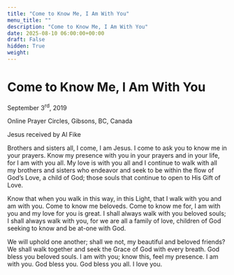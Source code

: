 ```yaml
---
title: "Come to Know Me, I Am With You"
menu_title: ""
description: "Come to Know Me, I Am With You"
date: 2025-08-10 06:00:00+00:00
draft: False
hidden: True
weight:
---
```

# Come to Know Me, I Am With You

September 3<sup>rd</sup>, 2019

Online Prayer Circles, Gibsons, BC, Canada

Jesus received by Al Fike

Brothers and sisters all, I come, I am Jesus. I come to ask you to know me in your prayers. Know my presence with you in your prayers and in your life, for I am with you all. My love is with you all and I continue to walk with all my brothers and sisters who endeavor and seek to be within the flow of God’s Love, a child of God; those souls that continue to open to His Gift of Love.

Know that when you walk in this way, in this Light, that I walk with you and am with you. Come to know me beloveds. Come to know me for, I am with you and my love for you is great. I shall always walk with you beloved souls; I shall always walk with you, for we are all a family of love, children of God seeking to know and be at-one with God.

We will uphold one another; shall we not, my beautiful and beloved friends? We shall walk together and seek the Grace of God with every breath. God bless you beloved souls. I am with you; know this, feel my presence. I am with you. God bless you. God bless you all. I love you.

